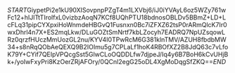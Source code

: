 $START$GiypetPi2e1kU90XISovpnpPZgT4m1LXVbj6/iJ0iYVAyL6oz5WZy761wFc12+hIJlTtTIrolfxL0vizbzAoqN7KCf8UQhPTU18bdnosOBLDv5BBmZ+LD+LcFLq31pipCYXpxiHoWnmdeHBGvQ1Fusnxn0Bc7iZFXZ62tsP0rARmQlcK7Ir0wxDhrl4n7X+ES2mqLkw/DLuGOZtSmNrtf7kbLZocyh7EADRQ7NpUZsqowLRz0qrzfHUczMmUozGL2nu/KYV4I0TPwRcM6G381klnTMV/AZUH8fbdbMW34+s8nRqQObAeQEXQ9B2IOImu5g7CPLaLf1hoK4RBOfXZ2B8JdQ63c7vLfoK79Y+CYif7QEIpVPQcgSst5GlwCLoOQDDLfw7djpeJ/Iq4y6B7BoH6kCvUHjBk+/yoIwFxyPri8KzOerZRjAFOry/0QCnl2egG25oDL4XgMoDqgSfZKQ==$END$
